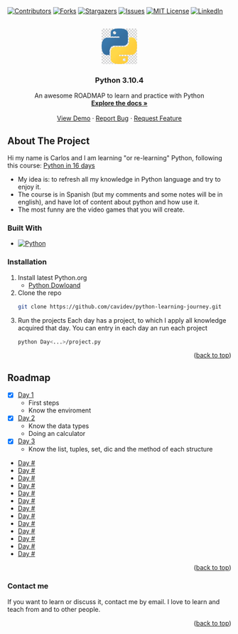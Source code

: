 [![Contributors][contributors-shield]][contributors-url]
[![Forks][forks-shield]][forks-url]
[![Stargazers][stars-shield]][stars-url]
[![Issues][issues-shield]][issues-url]
[![MIT License][license-shield]][license-url]
[![LinkedIn][linkedin-shield]][linkedin-url]

<br />
<div align="center">
  <a href="https://github.com/cavidev/python-learning-journey">
    <img src="assets/python-logo.png" alt="Logo" width="80" height="80">
  </a>

  <h3 align="center">Python 3.10.4</h3>

  <p align="center">
    An awesome ROADMAP to learn and practice with Python
    <br />
    <a href="https://github.com/cavidev/python-learning-journey"><strong>Explore the docs »</strong></a>
    <br />
    <br />
    <a href="https://github.com/cavidev/python-learning-journey">View Demo</a>
    ·
    <a href="https://github.com/cavidev/python-learning-journey/issues/new?labels=bug&template=bug-report---.md">Report Bug</a>
    ·
    <a href="https://github.com/cavidev/python-learning-journey/issues/new?labels=enhancement&template=feature-request---.md">Request Feature</a>
  </p>
</div>

<!-- ABOUT THE PROJECT -->
## About The Project

Hi my name is Carlos and I am learning "or re-learning" Python, following this course: [Python in 16 days](https://www.udemy.com/share/105A0u3@gSzd0s1P0H3LY9JMCwMAKj9CacVI7pn4xwnq6CLW3lOUsnPiF8WYHrubSjZcs1waHQ==/)


- My idea is: to refresh all my knowledge in Python language and try to enjoy it.
- The course is in Spanish (but my comments and some notes will be in english), and have lot of content about python and how use it. 
- The most funny are the video games that you will create.

### Built With
* [![Python][Python.org]][Python-url]

### Installation

1. Install latest Python.org
   - [Python Dowloand](https://www.python.org/downloads/)
2. Clone the repo
   ```sh
   git clone https://github.com/cavidev/python-learning-journey.git
   ```
4. Run the projects
    Each day has a project, to which I apply all knowledge acquired that day.
    You can entry in each day an run each project
    ```sh
    python Day<...>/project.py
    ``` 

<p align="right">(<a href="#readme-top">back to top</a>)</p>

## Roadmap
- [X] [Day 1](https://github.com/cavidev/python-learning-journey/tree/main/Day%201)
    - First steps 
    - Know the enviroment
- [X] [Day 2](https://github.com/cavidev/python-learning-journey/tree/main/Day%202)
    - Know the data types
    - Doing an calculator
- [X] [Day 3](https://github.com/cavidev/python-learning-journey/tree/main/Day%203)
    - Know the list, tuples, set, dic and the method of each structure 
- [Day #]()
- [Day #]()
- [Day #]()
- [Day #]()
- [Day #]()
- [Day #]()
- [Day #]()
- [Day #]()
- [Day #]()
- [Day #]()
- [Day #]()
- [Day #]()
- [Day #]()

<p align="right">(<a href="#readme-top">back to top</a>)</p>

### Contact me
If you want to learn or discuss it, contact me by email. 
I love to learn and teach from and to other people.

<p align="right">(<a href="#readme-top">back to top</a>)</p> 

<!-- MARKDOWN LINKS & IMAGES -->
<!-- https://www.markdownguide.org/basic-syntax/#reference-style-links -->
[contributors-shield]: https://img.shields.io/github/contributors/cavidev/python-learning-journey.svg?style=for-the-badge
[contributors-url]: https://github.com/cavidev/python-learning-journey/graphs/contributors
[forks-shield]: https://img.shields.io/github/forks/cavidev/python-learning-journey.svg?style=for-the-badge
[forks-url]: https://github.com/cavidev/python-learning-journey/network/members
[stars-shield]: https://img.shields.io/github/stars/cavidev/python-learning-journey.svg?style=for-the-badge
[stars-url]: https://github.com/cavidev/python-learning-journey/stargazers
[issues-shield]: https://img.shields.io/github/issues/cavidev/python-learning-journey.svg?style=for-the-badge
[issues-url]: https://github.com/cavidev/python-learning-journey/issues
[license-shield]: https://img.shields.io/github/license/cavidev/python-learning-journey.svg?style=for-the-badge
[license-url]: https://github.com/cavidev/python-learning-journey/blob/master/LICENSE.txt
[linkedin-shield]: https://img.shields.io/badge/-LinkedIn-black.svg?style=for-the-badge&logo=linkedin&colorB=555
[linkedin-url]: https://linkedin.com/in/carlosmariovillafuerte

[Python.org]: https://img.shields.io/badge/Python-3776AB?style=for-the-badge&logo=python&logoColor=fff
[Python-url]: https://www.python.org/